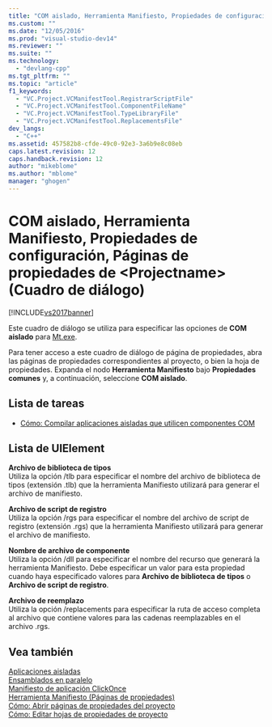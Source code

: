 ```yaml
---
title: "COM aislado, Herramienta Manifiesto, Propiedades de configuraci&#243;n, P&#225;ginas de propiedades de &lt;Projectname&gt; (Cuadro de di&#225;logo) | Microsoft Docs"
ms.custom: ""
ms.date: "12/05/2016"
ms.prod: "visual-studio-dev14"
ms.reviewer: ""
ms.suite: ""
ms.technology: 
  - "devlang-cpp"
ms.tgt_pltfrm: ""
ms.topic: "article"
f1_keywords: 
  - "VC.Project.VCManifestTool.RegistrarScriptFile"
  - "VC.Project.VCManifestTool.ComponentFileName"
  - "VC.Project.VCManifestTool.TypeLibraryFile"
  - "VC.Project.VCManifestTool.ReplacementsFile"
dev_langs: 
  - "C++"
ms.assetid: 457582b8-cfde-49c0-92e3-3a6b9e8c08eb
caps.latest.revision: 12
caps.handback.revision: 12
author: "mikeblome"
ms.author: "mblome"
manager: "ghogen"
---
```

# COM aislado, Herramienta Manifiesto, Propiedades de configuraci&#243;n, P&#225;ginas de propiedades de &lt;Projectname&gt; (Cuadro de di&#225;logo)
[!INCLUDE[vs2017banner](../assembler/inline/includes/vs2017banner.md)]

Este cuadro de diálogo se utiliza para especificar las opciones de **COM aislado** para [Mt.exe](http://msdn.microsoft.com/library/aa375649).  
  
 Para tener acceso a este cuadro de diálogo de página de propiedades, abra las páginas de propiedades correspondientes al proyecto, o bien la hoja de propiedades.  Expanda el nodo **Herramienta Manifiesto** bajo **Propiedades comunes** y, a continuación, seleccione **COM aislado**.  
  
## Lista de tareas  
  
-   [Cómo: Compilar aplicaciones aisladas que utilicen componentes COM](../build/how-to-build-isolated-applications-to-consume-com-components.md)  
  
## Lista de UIElement  
 **Archivo de biblioteca de tipos**  
 Utiliza la opción \/tlb para especificar el nombre del archivo de biblioteca de tipos \(extensión .tlb\) que la herramienta Manifiesto utilizará para generar el archivo de manifiesto.  
  
 **Archivo de script de registro**  
 Utiliza la opción \/rgs para especificar el nombre del archivo de script de registro \(extensión .rgs\) que la herramienta Manifiesto utilizará para generar el archivo de manifiesto.  
  
 **Nombre de archivo de componente**  
 Utiliza la opción \/dll para especificar el nombre del recurso que generará la herramienta Manifiesto.  Debe especificar un valor para esta propiedad cuando haya especificado valores para **Archivo de biblioteca de tipos** o **Archivo de script de registro**.  
  
 **Archivo de reemplazo**  
 Utiliza la opción \/replacements para especificar la ruta de acceso completa al archivo que contiene valores para las cadenas reemplazables en el archivo .rgs.  
  
## Vea también  
 [Aplicaciones aisladas](http://msdn.microsoft.com/library/aa375190)   
 [Ensamblados en paralelo](_win32_side_by_side_assemblies)   
 [Manifiesto de aplicación ClickOnce](../Topic/ClickOnce%20Application%20Manifest.md)   
 [Herramienta Manifiesto \(Páginas de propiedades\)](../ide/manifest-tool-property-pages.md)   
 [Cómo: Abrir páginas de propiedades del proyecto](../misc/how-to-open-project-property-pages.md)   
 [Cómo: Editar hojas de propiedades de proyecto](../misc/how-to-edit-project-property-sheets.md)